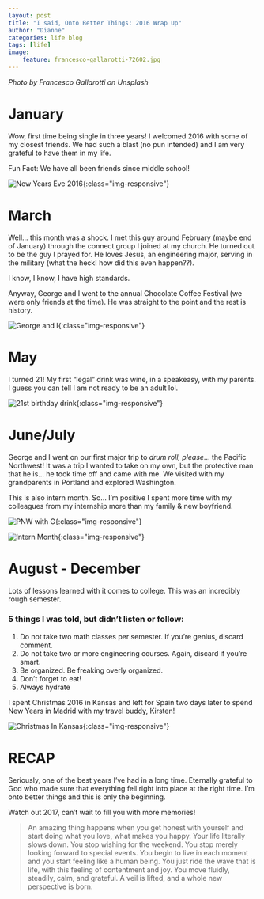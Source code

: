 ```yaml
---
layout: post
title: "I said, Onto Better Things: 2016 Wrap Up"
author: "Dianne"
categories: life blog
tags: [life]
image:
    feature: francesco-gallarotti-72602.jpg
---
```

*Photo by Francesco Gallarotti on Unsplash*

# January

Wow, first time being single in three years! I welcomed 2016 with some of my closest friends. We had such a blast (no pun intended) and I am very grateful to have them in my life.

Fun Fact: We have all been friends since middle school!

![New Years Eve 2016](/assets/img/new_years_eve_2016.jpg){:class="img-responsive"}

# March

Well... this month was a shock. I met this guy around February (maybe end of January) through the connect group I joined at my church. He turned out to be the guy I prayed for. He loves Jesus, an engineering major, serving in the military (what the heck! how did this even happen??).

I know, I know, I have high standards.

Anyway, George and I went to the annual Chocolate Coffee Festival (we were only friends at the time). He was straight to the point and the rest is history.

![George and I](/assets/img/george_and_i.jpg){:class="img-responsive"}

# May

I turned 21! My first &#8220;legal&#8221; drink was wine, in a speakeasy, with my parents. I guess you can tell I am not ready to be an adult lol.

![21st birthday drink](/assets/img/twenty_one_drink.jpg){:class="img-responsive"}

# June/July

George and I went on our first major trip to *drum roll, please*...
the Pacific Northwest! It was a trip I wanted to take on my own, but the protective man that he is… he took time off and came with me. We visited with my grandparents in Portland and explored Washington.

This is also intern month. So… I’m positive I spent more time with my colleagues from my internship more than my family & new boyfriend.

![PNW with G](/assets/img/trip_with_g.jpg){:class="img-responsive"}

![Intern Month](/assets/img/intern_month.jpg){:class="img-responsive"}

# August - December

Lots of lessons learned with it comes to college. This was an incredibly rough semester.

### 5 things I was told, but didn’t listen or follow:

1. Do not take two math classes per semester. If you’re genius, discard comment.
2. Do not take two or more engineering courses. Again, discard if you’re smart.
3. Be organized. Be freaking overly organized.
4. Don’t forget to eat!
5. Always hydrate

I spent Christmas 2016 in Kansas and left for Spain two days later to spend New Years in Madrid with my travel buddy, Kirsten!

![Christmas In Kansas](/assets/img/kansas_family_photo.jpg){:class="img-responsive"}

# RECAP

Seriously, one of the best years I’ve had in a long time. Eternally grateful to God who made sure that everything fell right into place at the right time. I’m onto better things and this is only the beginning.

Watch out 2017, can’t wait to fill you with more memories!

> An amazing thing happens when you get honest with yourself and start doing what you love, what makes you happy. Your life literally slows down. You stop wishing for the weekend. You stop merely looking forward to special events. You begin to live in each moment and you start feeling like a human being. You just ride the wave that is life, with this feeling of contentment and joy. You move fluidly, steadily, calm, and grateful. A veil is lifted, and a whole new perspective is born.
